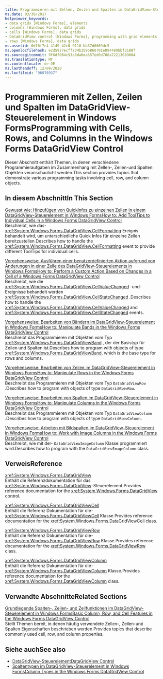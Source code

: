 ```yaml
---
title: Programmieren mit Zellen, Zeilen und Spalten im DataGridView-Steuerelement
ms.date: 03/30/2017
helpviewer_keywords:
- data grids [Windows Forms], elements
- columns [Windows Forms], data grids
- cells [Windows Forms], data grids
- DataGridView control [Windows Forms], programming with grid elements
- rows [Windows Forms], data grids
ms.assetid: 0d76f7e4-4149-42c6-9118-bb37d6669dc5
ms.openlocfilehash: e2d5927ecff734b359b860701e094480bbf3188f
ms.sourcegitcommit: 9f6df084c53a3da0ea657ed0d708a72213683084
ms.translationtype: MT
ms.contentlocale: de-DE
ms.lasthandoff: 12/09/2020
ms.locfileid: "96976937"
---
```

# <a name="programming-with-cells-rows-and-columns-in-the-windows-forms-datagridview-control"></a><span data-ttu-id="2605e-102">Programmieren mit Zellen, Zeilen und Spalten im DataGridView-Steuerelement in Windows Forms</span><span class="sxs-lookup"><span data-stu-id="2605e-102">Programming with Cells, Rows, and Columns in the Windows Forms DataGridView Control</span></span>
<span data-ttu-id="2605e-103">Dieser Abschnitt enthält Themen, in denen verschiedene Programmieraufgaben im Zusammenhang mit Zellen-, Zeilen-und Spalten Objekten veranschaulicht werden.</span><span class="sxs-lookup"><span data-stu-id="2605e-103">This section provides topics that demonstrate various programming tasks involving cell, row, and column objects.</span></span>  
  
## <a name="in-this-section"></a><span data-ttu-id="2605e-104">In diesem Abschnitt</span><span class="sxs-lookup"><span data-stu-id="2605e-104">In This Section</span></span>  
 [<span data-ttu-id="2605e-105">Gewusst wie: Hinzufügen von QuickInfos zu einzelnen Zellen in einem DataGridView-Steuerelement in Windows Forms</span><span class="sxs-lookup"><span data-stu-id="2605e-105">How to: Add ToolTips to Individual Cells in a Windows Forms DataGridView Control</span></span>](add-tooltips-to-individual-cells-in-a-wf-datagridview-control.md)  
 <span data-ttu-id="2605e-106">Beschreibt, wie das- <xref:System.Windows.Forms.DataGridView.CellFormatting> Ereignis behandelt wird, um unterschiedliche Quick Infos für einzelne Zellen bereitzustellen.</span><span class="sxs-lookup"><span data-stu-id="2605e-106">Describes how to handle the <xref:System.Windows.Forms.DataGridView.CellFormatting> event to provide different ToolTips for individual cells.</span></span>  
  
 [<span data-ttu-id="2605e-107">Vorgehensweise: Ausführen einer benutzerdefinierten Aktion aufgrund von Änderungen in einer Zelle des DataGridView-Steuerelements in Windows Forms</span><span class="sxs-lookup"><span data-stu-id="2605e-107">How to: Perform a Custom Action Based on Changes in a Cell of a Windows Forms DataGridView Control</span></span>](perform-a-custom-action-based-on-changes-in-a-cell-of-a-datagrid.md)  
 <span data-ttu-id="2605e-108">Beschreibt, wie die <xref:System.Windows.Forms.DataGridView.CellValueChanged> -und-Ereignisse behandelt werden <xref:System.Windows.Forms.DataGridView.CellStateChanged> .</span><span class="sxs-lookup"><span data-stu-id="2605e-108">Describes how to handle the <xref:System.Windows.Forms.DataGridView.CellValueChanged> and <xref:System.Windows.Forms.DataGridView.CellStateChanged> events.</span></span>  
  
 [<span data-ttu-id="2605e-109">Vorgehensweise: Bearbeiten von Bändern im DataGridView-Steuerelement in Windows Forms</span><span class="sxs-lookup"><span data-stu-id="2605e-109">How to: Manipulate Bands in the Windows Forms DataGridView Control</span></span>](how-to-manipulate-bands-in-the-windows-forms-datagridview-control.md)  
 <span data-ttu-id="2605e-110">Beschreibt das Programmieren mit Objekten vom Typ <xref:System.Windows.Forms.DataGridViewBand> , der der Basistyp für Zeilen und Spalten ist.</span><span class="sxs-lookup"><span data-stu-id="2605e-110">Describes how to program with objects of type <xref:System.Windows.Forms.DataGridViewBand>, which is the base type for rows and columns.</span></span>  
  
 [<span data-ttu-id="2605e-111">Vorgehensweise: Bearbeiten von Zeilen im DataGridView-Steuerelement in Windows Forms</span><span class="sxs-lookup"><span data-stu-id="2605e-111">How to: Manipulate Rows in the Windows Forms DataGridView Control</span></span>](how-to-manipulate-rows-in-the-windows-forms-datagridview-control.md)  
 <span data-ttu-id="2605e-112">Beschreibt das Programmieren mit Objekten vom Typ `DataGridViewRow` .</span><span class="sxs-lookup"><span data-stu-id="2605e-112">Describes how to program with objects of type `DataGridViewRow`.</span></span>  
  
 [<span data-ttu-id="2605e-113">Vorgehensweise: Bearbeiten von Spalten im DataGridView-Steuerelement in Windows Forms</span><span class="sxs-lookup"><span data-stu-id="2605e-113">How to: Manipulate Columns in the Windows Forms DataGridView Control</span></span>](how-to-manipulate-columns-in-the-windows-forms-datagridview-control.md)  
 <span data-ttu-id="2605e-114">Beschreibt das Programmieren mit Objekten vom Typ `DataGridViewColumn` .</span><span class="sxs-lookup"><span data-stu-id="2605e-114">Describes how to program with objects of type `DataGridViewColumn`.</span></span>  
  
 [<span data-ttu-id="2605e-115">Vorgehensweise: Arbeiten mit Bildspalten im DataGridView-Steuerelement in Windows Forms</span><span class="sxs-lookup"><span data-stu-id="2605e-115">How to: Work with Image Columns in the Windows Forms DataGridView Control</span></span>](how-to-work-with-image-columns-in-the-windows-forms-datagridview-control.md)  
 <span data-ttu-id="2605e-116">Beschreibt, wie mit der- `DataGridViewImageColumn` Klasse programmiert wird.</span><span class="sxs-lookup"><span data-stu-id="2605e-116">Describes how to program with the `DataGridViewImageColumn` class.</span></span>  
  
## <a name="reference"></a><span data-ttu-id="2605e-117">Verweis</span><span class="sxs-lookup"><span data-stu-id="2605e-117">Reference</span></span>  
 <xref:System.Windows.Forms.DataGridView>  
 <span data-ttu-id="2605e-118">Enthält die Referenzdokumentation für das <xref:System.Windows.Forms.DataGridView>-Steuerelement.</span><span class="sxs-lookup"><span data-stu-id="2605e-118">Provides reference documentation for the <xref:System.Windows.Forms.DataGridView> control.</span></span>  
  
 <xref:System.Windows.Forms.DataGridViewCell>  
 <span data-ttu-id="2605e-119">Enthält die Referenz Dokumentation für die- <xref:System.Windows.Forms.DataGridViewCell> Klasse.</span><span class="sxs-lookup"><span data-stu-id="2605e-119">Provides reference documentation for the <xref:System.Windows.Forms.DataGridViewCell> class.</span></span>  
  
 <xref:System.Windows.Forms.DataGridViewRow>  
 <span data-ttu-id="2605e-120">Enthält die Referenz Dokumentation für die- <xref:System.Windows.Forms.DataGridViewRow> Klasse.</span><span class="sxs-lookup"><span data-stu-id="2605e-120">Provides reference documentation for the <xref:System.Windows.Forms.DataGridViewRow> class.</span></span>  
  
 <xref:System.Windows.Forms.DataGridViewColumn>  
 <span data-ttu-id="2605e-121">Enthält die Referenz Dokumentation für die- <xref:System.Windows.Forms.DataGridViewColumn> Klasse.</span><span class="sxs-lookup"><span data-stu-id="2605e-121">Provides reference documentation for the <xref:System.Windows.Forms.DataGridViewColumn> class.</span></span>  
  
## <a name="related-sections"></a><span data-ttu-id="2605e-122">Verwandte Abschnitte</span><span class="sxs-lookup"><span data-stu-id="2605e-122">Related Sections</span></span>  
 [<span data-ttu-id="2605e-123">Grundlegende Spalten-, Zeilen- und Zellfunktionen im DataGridView-Steuerelement in Windows Forms</span><span class="sxs-lookup"><span data-stu-id="2605e-123">Basic Column, Row, and Cell Features in the Windows Forms DataGridView Control</span></span>](basic-column-row-and-cell-features-wf-datagridview-control.md)  
 <span data-ttu-id="2605e-124">Stellt Themen bereit, in denen häufig verwendete Zellen-, Zeilen-und Spalten Eigenschaften beschrieben werden.</span><span class="sxs-lookup"><span data-stu-id="2605e-124">Provides topics that describe commonly used cell, row, and column properties.</span></span>  
  
## <a name="see-also"></a><span data-ttu-id="2605e-125">Siehe auch</span><span class="sxs-lookup"><span data-stu-id="2605e-125">See also</span></span>

- [<span data-ttu-id="2605e-126">DataGridView-Steuerelement</span><span class="sxs-lookup"><span data-stu-id="2605e-126">DataGridView Control</span></span>](datagridview-control-windows-forms.md)
- [<span data-ttu-id="2605e-127">Spaltentypen im DataGridView-Steuerelement in Windows Forms</span><span class="sxs-lookup"><span data-stu-id="2605e-127">Column Types in the Windows Forms DataGridView Control</span></span>](column-types-in-the-windows-forms-datagridview-control.md)
